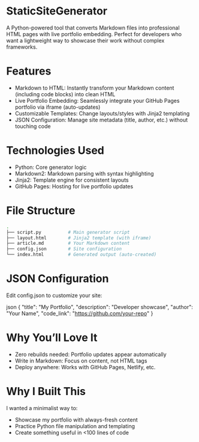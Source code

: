 # StaticSiteGenerator
A Python-powered tool that converts Markdown files into professional HTML pages with live portfolio embedding. Perfect for developers who want a lightweight way to showcase their work without complex frameworks.

# Features
- Markdown to HTML: Instantly transform your Markdown content (including code blocks) into clean HTML
- Live Portfolio Embedding: Seamlessly integrate your GitHub Pages portfolio via iframe (auto-updates)
- Customizable Templates: Change layouts/styles with Jinja2 templating
- JSON Configuration: Manage site metadata (title, author, etc.) without touching code

# Technologies Used
- Python: Core generator logic
- Markdown2: Markdown parsing with syntax highlighting
- Jinja2: Template engine for consistent layouts
- GitHub Pages: Hosting for live portfolio updates

# File Structure
```bash
.
├── script.py          # Main generator script  
├── layout.html        # Jinja2 template (with iframe)  
├── article.md         # Your Markdown content  
├── config.json        # Site configuration  
└── index.html         # Generated output (auto-created)
```

# JSON Configuration
Edit config.json to customize your site:

json
{
  "title": "My Portfolio",
  "description": "Developer showcase",
  "author": "Your Name",
  "code_link": "https://github.com/your-repo"
}

# Why You’ll Love It
- Zero rebuilds needed: Portfolio updates appear automatically
- Write in Markdown: Focus on content, not HTML tags
- Deploy anywhere: Works with GitHub Pages, Netlify, etc.

# Why I Built This
I wanted a minimalist way to:
- Showcase my portfolio with always-fresh content
- Practice Python file manipulation and templating
- Create something useful in <100 lines of code

